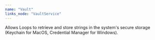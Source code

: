 ```yaml
---
name: "Vault"
links_node: "VaultService"
---
```

Allows Loops to retrieve and store strings in the system's secure storage (Keychain for MacOS, Credential Manager for Windows).

